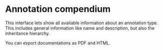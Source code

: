 # Annotation compendium

This interface lets show all available information about an annotation type. 
This includes general information like name and description, but also the inheritance
hierarchy.

You can export documentations as PDF and HTML.
